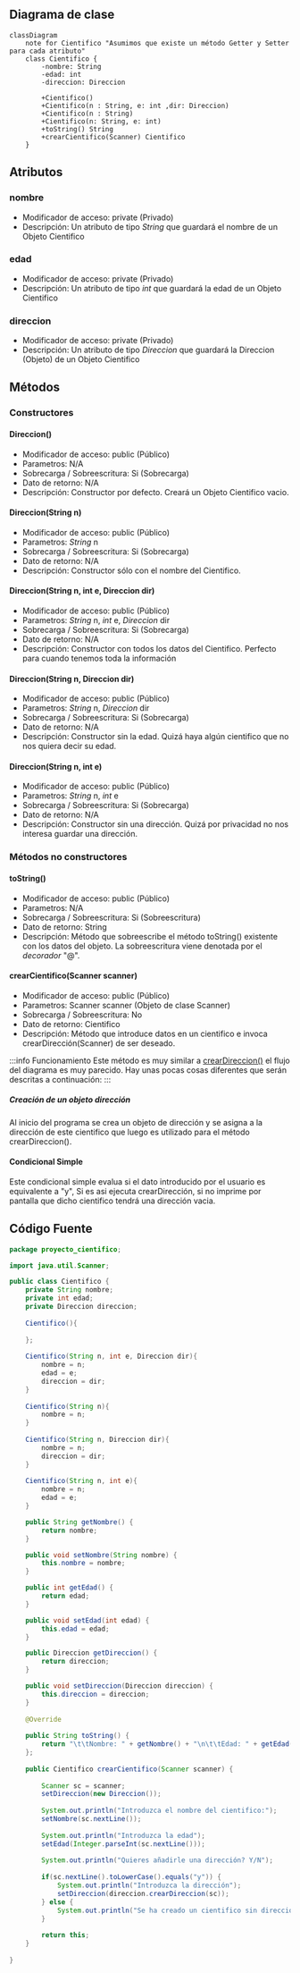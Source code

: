 ## Diagrama de clase

```mermaid
classDiagram
    note for Cientifico "Asumimos que existe un método Getter y Setter para cada atributo"
    class Cientifico {
        -nombre: String
        -edad: int
        -direccion: Direccion
        
        +Cientifico()
        +Cientifico(n : String, e: int ,dir: Direccion)
        +Cientifico(n : String)
        +Cientifico(n: String, e: int)
        +toString() String
        +crearCientifico(Scanner) Cientifico
    }
```

## Atributos

### nombre 

- Modificador de acceso: private (Privado)
- Descripción: Un atributo de tipo *String* que guardará el nombre de un Objeto Cientifico

### edad

- Modificador de acceso: private (Privado)
- Descripción: Un atributo de tipo *int* que guardará la edad de un Objeto Cientifico

### direccion

- Modificador de acceso: private (Privado)
- Descripción: Un atributo de tipo *Direccion* que guardará la Direccion (Objeto) de un Objeto Cientifico

## Métodos

### Constructores

#### Direccion()

- Modificador de acceso: public (Público)
- Parametros: N/A
- Sobrecarga / Sobreescritura: Si (Sobrecarga)
- Dato de retorno: N/A
- Descripción: Constructor por defecto. Creará un Objeto Cientifico vacio.

#### Direccion(String n)

- Modificador de acceso: public (Público)
- Parametros: *String* n
- Sobrecarga / Sobreescritura: Si (Sobrecarga)
- Dato de retorno: N/A
- Descripción: Constructor sólo con el nombre del Cientifico.

#### Direccion(String n, int e, Direccion dir)

- Modificador de acceso: public (Público)
- Parametros: *String* n, *int* e, *Direccion* dir
- Sobrecarga / Sobreescritura: Si (Sobrecarga)
- Dato de retorno: N/A
- Descripción: Constructor con todos los datos del Cientifico. Perfecto para cuando tenemos toda la información

#### Direccion(String n, Direccion dir)

- Modificador de acceso: public (Público)
- Parametros: *String* n, *Direccion* dir
- Sobrecarga / Sobreescritura: Si (Sobrecarga)
- Dato de retorno: N/A
- Descripción: Constructor sin la edad. Quizá haya algún cientifico que no nos quiera decir su edad.

#### Direccion(String n, int e)

- Modificador de acceso: public (Público)
- Parametros: *String* n, *int* e
- Sobrecarga / Sobreescritura: Si (Sobrecarga)
- Dato de retorno: N/A
- Descripción: Constructor sin una dirección. Quizá por privacidad no nos interesa guardar una dirección.

### Métodos no constructores

#### toString()

- Modificador de acceso: public (Público)
- Parametros: N/A
- Sobrecarga / Sobreescritura: Si (Sobreescritura)
- Dato de retorno: String
- Descripción: Método que sobreescribe el método toString() existente con los datos del objeto. La sobreescritura viene denotada por el *decorador* "@". 

#### crearCientifico(Scanner scanner)

- Modificador de acceso: public (Público)
- Parametros: Scanner scanner (Objeto de clase Scanner)
- Sobrecarga / Sobreescritura: No
- Dato de retorno: Cientifico
- Descripción: Método que introduce datos en un cientifico e invoca crearDirección(Scanner) de ser deseado.

:::info Funcionamiento
Este método es muy similar a [crearDireccion()](./Direccion.md#creardireccionscanner-scanner) el flujo del diagrama es muy parecido. Hay unas pocas cosas diferentes que serán descritas a continuación:
:::

##### Creación de un objeto dirección

Al inicio del programa se crea un objeto de dirección y se asigna a la dirección de este cientifico que luego es utilizado para el método crearDireccion(). 

#### Condicional Simple

Este condicional simple evalua si el dato introducido por el usuario es equivalente a "y", Si es asi ejecuta crearDirección, si no imprime por pantalla que dicho cientifico tendrá una dirección vacia. 

## Código Fuente

```java
package proyecto_cientifico;

import java.util.Scanner;

public class Cientifico {
	private String nombre;
	private int edad;
	private Direccion direccion;
	
	Cientifico(){
		
	};
	
	Cientifico(String n, int e, Direccion dir){
		nombre = n;
		edad = e;
		direccion = dir;
	}
	
	Cientifico(String n){
		nombre = n;
	}
	
	Cientifico(String n, Direccion dir){
		nombre = n;
		direccion = dir;
	}
	
	Cientifico(String n, int e){
		nombre = n;
		edad = e;
	}

	public String getNombre() {
		return nombre;
	}

	public void setNombre(String nombre) {
		this.nombre = nombre;
	}

	public int getEdad() {
		return edad;
	}

	public void setEdad(int edad) {
		this.edad = edad;
	}

	public Direccion getDireccion() {
		return direccion;
	}

	public void setDireccion(Direccion direccion) {
		this.direccion = direccion;
	}
	
	@Override
	
	public String toString() {
		return "\t\tNombre: " + getNombre() + "\n\t\tEdad: " + getEdad() + "\n\t\tDirección: \n" + getDireccion();
	};
	
	public Cientifico crearCientifico(Scanner scanner) {
		
		Scanner sc = scanner;
		setDireccion(new Direccion());
		
		System.out.println("Introduzca el nombre del cientifico:");
		setNombre(sc.nextLine());
		
		System.out.println("Introduzca la edad");
		setEdad(Integer.parseInt(sc.nextLine()));
		
		System.out.println("Quieres añadirle una dirección? Y/N");
		
		if(sc.nextLine().toLowerCase().equals("y")) {
			System.out.println("Introduzca la dirección");
			setDireccion(direccion.crearDireccion(sc));
		} else {
			System.out.println("Se ha creado un cientifico sin dirección");
		}
		
		return this;
	}
   
}
```
